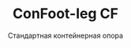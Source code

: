 ---
title: "ConFoot-leg CF"
subtitle: "Стандартная контейнерная опора"
mainImage: "/images/products/confoot-leg-cf-main.jpg"
gallery:
  - "/images/products/confoot-leg-cf-1.jpg"
  - "/images/products/confoot-leg-cf-2.jpg"
  - "/images/products/confoot-leg-cf-3.jpg"
shortDescription: "ConFoot-leg CF — наше стандартное решение для опоры контейнера, идеально подходящее для рутинных операций по обращению с контейнерами."
technicalDescription: "ConFoot-leg CF обладает надёжной конструкцией, оптимизированной для стандартных морских контейнеров, с нашей запатентованной системой крепления для быстрой установки."
videoID: "C2KwnEb-npU"
specifications:
  - name: "Вес"
    value: "24 kg"
  - name: "Грузоподъемность"
    value: "34 тонны"
  - name: "Размеры"
    value: "45 × 30 × 25 cm"
  - name: "Материал"
    value: "Высококачественная сталь"
  - name: "Диапазон высот"
    value: "1,043 mm до 1,448 mm"
price: "€1,150"
pricingNotes: "Оптовые цены доступны для операторов автопарков. Свяжитесь с нами для получения подробной информации."
buyLink: "/contact"
howToUse: |
  1. Присоедините опору CF к угловому креплению контейнера
  2. Зафиксируйте запорный механизм
  3. Повторите для всех необходимых углов
  4. Проверьте устойчивость перед началом операций
benefits:
  - title: "Операционная эффективность"
    description: "Ускоряет процессы обращения с контейнерами, сокращая время загрузки и разгрузки"
  - title: "Снижение потребности в оборудовании"
    description: "Минимизирует зависимость от кранов и подъемников, сокращая эксплуатационные расходы"
  - title: "Адаптивность"
    description: "Эффективно работает в различных условиях эксплуатации – от портов до складов"
  - title: "Долговечность"
    description: "Создан для интенсивной промышленной эксплуатации с минимальными требованиями к техническому обслуживанию"
  - title: "Экологическое воздействие"
    description: "Снижает выбросы углерода, устраняя необходимость в тяжелой технике и энергетически затратном оборудовании"
  - title: "Повышение безопасности"
    description: "Стабилизирует контейнеры во время операций, снижая риск аварий и повреждения груза"
articleContent: |
  ## Что такое ConFoot-leg CF?  

  ConFoot-leg CF — это современная и легкая система, созданная для упрощения и повышения эффективности операций с контейнерами. Эти контейнерные опоры предлагают портативную и простую альтернативу использованию тяжелой техники для загрузки и разгрузки стандартных морских контейнеров. Технология разработана для работы одним человеком, предлагая экономичное и гибкое решение для различных отраслей.

  ## Как это работает  

  ConFoot-leg CF устраняет необходимость в кранах, погрузчиках или другой крупногабаритной технике при обращении с контейнерами. Его конструкция позволяет предприятиям снижать эксплуатационные расходы, экономить время и повышать логистическую гибкость. Оптимизируя процесс обращения с грузами, ConFoot-leg CF повышает надежность и эффективность глобальной цепочки поставок.

  ## Как работает ConFoot-leg CF

  ### Основной механизм

  ConFoot-leg CF использует простую, но эффективную конструкцию для своей работы. Опоры надежно крепятся к углам стандартных морских контейнеров с помощью прочной системы зажима, обеспечивающей устойчивость. Изготовленные из легких, но прочных материалов, каждая опора весит всего 24 кг, что позволяет одному человеку легко справляться с их установкой. Процесс крепления эффективен, обеспечивая быструю установку без необходимости в специальных инструментах или тяжелой технике. После установки опоры создают стабильную платформу для загрузки, разгрузки или временного хранения контейнеров.

  Высоту опор можно регулировать от 1,043 mm до 1,448 mm. Этот регулируемый диапазон позволяет удовлетворить разнообразные эксплуатационные потребности, обеспечивая совместимость системы с различными размерами контейнеров и условиями. Такая универсальность упрощает обращение с контейнерами в различных логистических схемах, включая порты и склады.

  ### Преимущества механизма

  1. **Снижает зависимость от тяжелой техники**: ConFoot-leg CF устраняет необходимость в кранах или погрузчиках, что снижает эксплуатационные расходы и уменьшает воздействие на окружающую среду.
  2. **Повышает безопасность**: Система стабилизирует контейнеры во время операций, снижая вероятность аварий или повреждений.
  3. **Повышает эффективность**: Благодаря легкой конструкции и простой установке операции могут проводиться быстрее, даже при ограниченной инфраструктуре.
  4. **Увеличивает портативность**: Опоры легко транспортируются и могут использоваться в отдаленных местах, что делает их подходящими для различных отраслей и применений.

  Конструкция ConFoot-leg CF упрощает процесс обращения с контейнерами, предлагая экономичное и устойчивое решение для современных логистических задач.

  ## Применение ConFoot-leg CF  
  
  ### Где используется ConFoot-leg CF  
  ConFoot-leg CF значительно улучшает работу в логистике и транспортировке, меняя способ обращения с контейнерами. Его легкая и портативная конструкция позволяет загружать, разгружать и перемещать контейнеры без использования кранов или погрузчиков. Это особенно полезно в отдаленных районах или местах, где тяжелая техника недоступна, что способствует упрощению процессов и снижению затрат. Одновременно система помогает портам, складам и распределительным центрам работать эффективнее за счет сокращения времени и трудозатрат на обращение с контейнерами.

  ### Небольшие места, где нельзя использовать краны
  ConFoot-leg CF — практичный выбор для небольших мест, где использование кранов невозможно, таких как порты, склады и распределительные центры. Он предоставляет надежное и экономичное решение для работы с контейнерами в таких условиях, что делает его идеальным для предприятий, которым необходимо транспортировать и хранить грузы в удаленных районах.

  ### Модульное строительство и хранение оборудования  
  ConFoot-leg CF — практичный выбор для проектов модульного строительства, предлагающий надежные решения для временных установок. Строительные бригады используют его для безопасного и эффективного хранения и транспортировки инструментов, техники и сборных материалов. Его портативность и простота делают его идеальным для строительных площадок, где требуется быстрая сборка и разборка. Кроме того, система обеспечивает безопасное хранение оборудования в модульных медицинских учреждениях, позволяя быстро развернуть их в различных условиях.

  Универсальная и эффективная конструкция ConFoot-leg CF делает его востребованным решением в различных отраслях, улучшая рабочие процессы и максимизируя использование ресурсов.

  ### Преимущества и ограничения

  #### Преимущества

  ConFoot-leg CF обладает несколькими значимыми преимуществами при работе с контейнерами. Его легкая конструкция, весом всего 24 кг на опору, обеспечивает простоту транспортировки и установки. Каждая опора способна выдержать нагрузку до 30 тонн, гарантируя высокую устойчивость, подходящую для различных логистических операций. Регулируемый диапазон высот (1,043 mm–1,448 mm) позволяет удовлетворить разнообразные требования к контейнерам, повышая универсальность системы. Портативность конструкции уменьшает необходимость в использовании тяжелой техники, такой как краны или погрузчики, что приводит к значительной экономии средств и повышению эффективности работы. Кроме того, экологичный дизайн снижает выбросы углерода, что соответствует современным принципам устойчивого развития.

  #### Ограничения

  Несмотря на свои преимущества, у ConFoot-leg CF имеются определенные ограничения. Он совместим только с определенными типами контейнеров, что может ограничивать его применение в некоторых логистических сценариях. Кроме того, хотя процесс установки вручную прост, он может плохо интегрироваться в высокоавтоматизированные рабочие процессы, создавая потенциальные трудности для операций, зависящих от механизации. Эти факторы необходимо тщательно учитывать при планировании использования ConFoot-leg CF в сложных системах цепочки поставок.

  ## Перспективы развития

  ### Текущие исследования  
  Исследователи работают над улучшением структурных возможностей ConFoot-leg CF. Их цель — увеличить грузоподъемность за пределы текущего лимита в 30 тонн для работы с более тяжелыми морскими контейнерами. Также ведутся работы по оптимизации состава материалов, чтобы сделать продукт более прочным, при этом сохраняя его легкость и портативность. Кроме того, разрабатываются варианты кастомизации для удовлетворения специфических потребностей отрасли, например, для контейнеров с уникальными размерами или специализированными типами грузов.

  ### Перспективные инновации  
  Будущие разработки для ConFoot-leg CF включают интеграцию технологии IoT (Интернет вещей) для обеспечения мониторинга устойчивости и положения контейнера в режиме реального времени. Эта функция позволит операторам дистанционно отслеживать состояние контейнеров, повышая безопасность и эффективность работы. Еще одной запланированной инновацией является автоматизация, предусматривающая разработку саморегулируемых опор, способных автоматически выравнивать и стабилизировать контейнеры, что позволит сократить необходимость в ручных настройках. Эти усовершенствования направлены на уменьшение времени простоя и оптимизацию логистических процессов.

  Эти технологические обновления помогут ConFoot-leg CF продолжать лидировать в области обращения с контейнерами, устанавливая новые стандарты эффективности и инноваций в логистической отрасли.
---